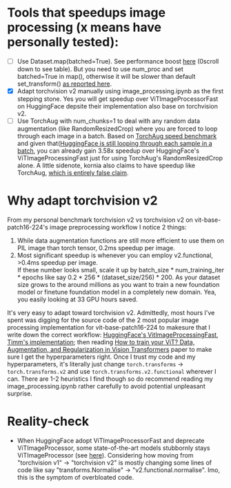 # Tools that speedups image processing (x means have personally tested):
- [ ] Use Dataset.map(batched=True). See performance boost [here](https://huggingface.co/learn/nlp-course/en/chapter5/3?fw=pt#the-map-methods-superpowers) (0scroll down to see table). But you need to use num_proc and set batched=True in map(), otherwise it will be slower than default set_transform() [as reported here](https://discuss.huggingface.co/t/using-map-take-7-2x-times-longer-than-set-transform/62285).
- [x] Adapt torchvision v2 manually using image_processing.ipynb as the first stepping stone. Yes you will get speedup over ViTImageProcessorFast on HuggingFace depsite their implementation also base on torchvision v2.
- [ ] Use TorchAug with num_chunks=1 to deal with any random data augmentation (like RandomResizedCrop) where you are forced to loop through each image in a batch. Based on [TorchAug speed benchmark](https://github.com/juliendenize/torchaug/blob/main/docs/source/include/speed_comparison.md) and given that([HuggingFace is still looping through each sample in a batch](https://github.com/huggingface/transformers/blob/main/src/transformers/image_processing_utils_fast.py#L721-L738), you can already gain 3.58x speedup over HuggingFace's ViTImageProcessingFast just for using TorchAug's RandomResizedCrop alone. A little sidenote, kornia also claims to have speedup like TorchAug, [which is entirely false claim](https://github.com/kornia/kornia/issues/1559).
  
# Why adapt torchvision v2 
From my personal benchmark torchvision v2 vs torchvision v2 on vit-base-patch16-224's image preprocessing workflow I notice 2 things:
1. While data augmentation functions are still more efficient to use them on PIL image than torch tensor, 0.2ms speedup per image.
2. Most significant speedup is whenever you can employ v2.functional, >0.4ms speedup per image. <br>
If these number looks small, scale it up by batch_size * num_training_iter * epochs like say 0.2 * 256 * (dataset_size/256) * 200. As your dataset size grows to the around millions as you want to train a new foundation model or finetune foundation model in a completely new domain. Yea, you easily looking at 33 GPU hours saved. <br>

It's very easy to adapt toward torchvision v2. Admittedly, most hours I've spent was digging for the source code of the 2 most popular image processing implementation for vit-base-patch16-224 to makesure that I write down the correct workflow: [HuggingFace's VitImageProcessingFast](https://github.com/huggingface/transformers/blob/v4.49.0/src/transformers/models/vit/image_processing_vit.py#L152-L283), [Timm's implementation](https://github.com/huggingface/transformers/blob/main/examples/pytorch/image-classification/run_image_classification.py#L337-L362); then reading [How to train your ViT? Data, Augmentation, and Regularization in Vision Transformers](https://arxiv.org/abs/2106.10270) paper to make sure I get the hyperparameters right. Once I trust my code and my hyperparameters, it's literally just change `torch.transforms` -> `torch.transforms.v2` and use `torch.transforms.v2.functional` wherever I can. There are 1-2 heuristics I find though so do recommend reading my image_processing.ipynb rather carefully to avoid potential unpleasant surprise.

# Reality-check
- When HuggingFace adopt ViTImageProcessorFast and deprecate ViTImageProcessor, some state-of-the-art models stubbornly stays ViTImageProcessor (see [here](https://github.com/huggingface/transformers/issues/36193)). Considering how moving from "torchvision v1" -> "torchvision v2" is mostly changing some lines of code like say "transforms.Normalise" -> "v2.functional.normalise". Imo, this is the symptom of overbloated code.

